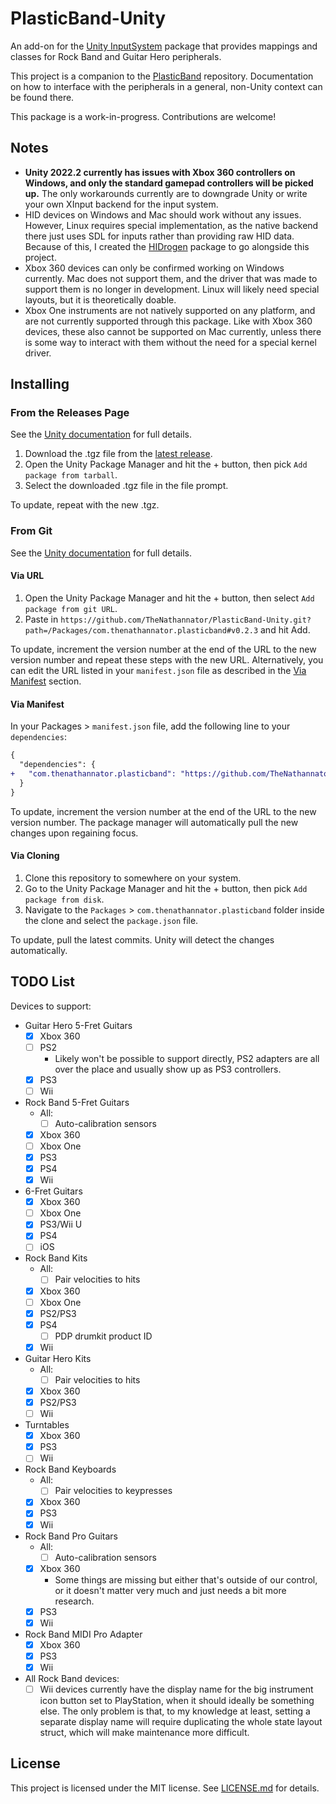 # PlasticBand-Unity

An add-on for the [Unity InputSystem](https://github.com/Unity-Technologies/InputSystem) package that provides mappings and classes for Rock Band and Guitar Hero peripherals.

This project is a companion to the [PlasticBand](https://github.com/TheNathannator/PlasticBand) repository. Documentation on how to interface with the peripherals in a general, non-Unity context can be found there.

This package is a work-in-progress. Contributions are welcome!

## Notes

- **Unity 2022.2 currently has issues with Xbox 360 controllers on Windows, and only the standard gamepad controllers will be picked up.** The only workarounds currently are to downgrade Unity or write your own XInput backend for the input system.
- HID devices on Windows and Mac should work without any issues. However, Linux requires special implementation, as the native backend there just uses SDL for inputs rather than providing raw HID data. Because of this, I created the [HIDrogen](https://github.com/TheNathannator/HIDrogen) package to go alongside this project.
- Xbox 360 devices can only be confirmed working on Windows currently. Mac does not support them, and the driver that was made to support them is no longer in development. Linux will likely need special layouts, but it is theoretically doable.
- Xbox One instruments are not natively supported on any platform, and are not currently supported through this package. Like with Xbox 360 devices, these also cannot be supported on Mac currently, unless there is some way to interact with them without the need for a special kernel driver.

## Installing

### From the Releases Page

See the [Unity documentation](https://docs.unity3d.com/Manual/upm-ui-local.html) for full details.

1. Download the .tgz file from the [latest release](https://github.com/TheNathannator/PlasticBand-Unity/releases/latest).
2. Open the Unity Package Manager and hit the + button, then pick `Add package from tarball`.
3. Select the downloaded .tgz file in the file prompt.

To update, repeat with the new .tgz.

### From Git

See the [Unity documentation](https://docs.unity3d.com/Manual/upm-git.html) for full details.

#### Via URL

1. Open the Unity Package Manager and hit the + button, then select `Add package from git URL`.
2. Paste in `https://github.com/TheNathannator/PlasticBand-Unity.git?path=/Packages/com.thenathannator.plasticband#v0.2.3` and hit Add.

To update, increment the version number at the end of the URL to the new version number and repeat these steps with the new URL. Alternatively, you can edit the URL listed in your `manifest.json` file as described in the [Via Manifest](#via-manifest) section.

#### Via Manifest

In your Packages > `manifest.json` file, add the following line to your `dependencies`:

```diff
{
  "dependencies": {
+   "com.thenathannator.plasticband": "https://github.com/TheNathannator/PlasticBand-Unity.git?path=/Packages/com.thenathannator.plasticband#v0.2.3"
  }
}
```

To update, increment the version number at the end of the URL to the new version number. The package manager will automatically pull the new changes upon regaining focus.

#### Via Cloning

1. Clone this repository to somewhere on your system.
2. Go to the Unity Package Manager and hit the + button, then pick `Add package from disk`.
3. Navigate to the `Packages` > `com.thenathannator.plasticband` folder inside the clone and select the `package.json` file.

To update, pull the latest commits. Unity will detect the changes automatically.

## TODO List

Devices to support:

- Guitar Hero 5-Fret Guitars
  - [x] Xbox 360
  - [ ] PS2
    - Likely won't be possible to support directly, PS2 adapters are all over the place and usually show up as PS3 controllers.
  - [x] PS3
  - [ ] Wii
- Rock Band 5-Fret Guitars
  - All:
    - [ ] Auto-calibration sensors
  - [x] Xbox 360
  - [ ] Xbox One
  - [x] PS3
  - [x] PS4
  - [x] Wii
- 6-Fret Guitars
  - [x] Xbox 360
  - [ ] Xbox One
  - [x] PS3/Wii U
  - [x] PS4
  - [ ] iOS
- Rock Band Kits
  - All:
    - [ ] Pair velocities to hits
  - [x] Xbox 360
  - [ ] Xbox One
  - [x] PS2/PS3
  - [x] PS4
    - [ ] PDP drumkit product ID
  - [x] Wii
- Guitar Hero Kits
  - All:
    - [ ] Pair velocities to hits
  - [x] Xbox 360
  - [x] PS2/PS3
  - [ ] Wii
- Turntables
  - [x] Xbox 360
  - [x] PS3
  - [ ] Wii
- Rock Band Keyboards
  - All:
    - [ ] Pair velocities to keypresses
  - [x] Xbox 360
  - [x] PS3
  - [x] Wii
- Rock Band Pro Guitars
  - All:
    - [ ] Auto-calibration sensors
  - [x] Xbox 360
    - Some things are missing but either that's outside of our control, or it doesn't matter very much and just needs a bit more research.
  - [x] PS3
  - [x] Wii
- Rock Band MIDI Pro Adapter
  - [x] Xbox 360
  - [x] PS3
  - [x] Wii
- All Rock Band devices:
  - [ ] Wii devices currently have the display name for the big instrument icon button set to PlayStation, when it should ideally be something else. The only problem is that, to my knowledge at least, setting a separate display name will require duplicating the whole state layout struct, which will make maintenance more difficult.

## License

This project is licensed under the MIT license. See [LICENSE.md](LICENSE.md) for details.

